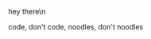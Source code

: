 hey there\n

code, don't code, noodles, don't noodles

<!---
gothham/gothham is a ✨ special ✨ repository because its `README.md` (this file) appears on your GitHub profile.
You can click the Preview link to take a look at your changes.
--->
